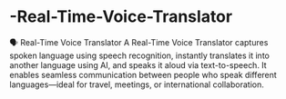 # -Real-Time-Voice-Translator
🗣️ Real-Time Voice Translator A Real-Time Voice Translator captures spoken language using speech recognition, instantly translates it into another language using AI, and speaks it aloud via text-to-speech. It enables seamless communication between people who speak different languages—ideal for travel, meetings, or international collaboration. 
